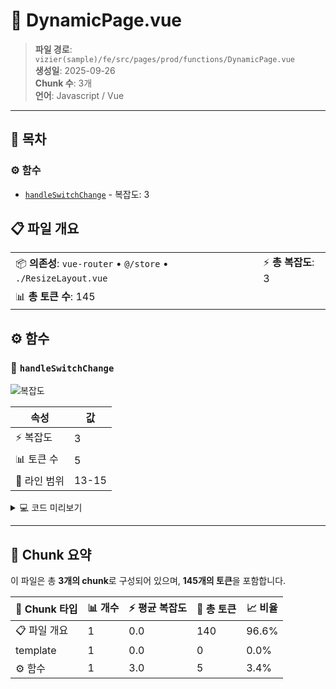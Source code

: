# 📄 DynamicPage.vue

> **파일 경로**: `vizier(sample)/fe/src/pages/prod/functions/DynamicPage.vue`  
> **생성일**: 2025-09-26  
> **Chunk 수**: 3개  
> **언어**: Javascript / Vue
---

## 📑 목차

### ⚙️ 함수
- [`handleSwitchChange`](#function-handleswitchchange) - 복잡도: 3


## 📋 파일 개요

| | |
|--|--|
| 📦 **의존성**: `vue-router` • `@/store` • `./ResizeLayout.vue` | ⚡ **총 복잡도**: 3 |
| 📊 **총 토큰 수**: 145 |  |




## ⚙️ 함수

### <a id="function-handleswitchchange"></a>🔧 `handleSwitchChange`

![복잡도](https://img.shields.io/badge/복잡도-3-green)

| 속성 | 값 |
|------|----|
| ⚡ 복잡도 | 3 |
| 📊 토큰 수 | 5 |
| 📍 라인 범위 | 13-15 |





<details>
<summary>💻 코드 미리보기</summary>

```javascript
function handleSwitchChange() {
  menuStore.setIsShowDetailLayout(isToggled.value);
}...
```

**Chunk 메타데이터**
- 🆔 **ID**: `426d06268324`
- 🏷️ **태그**: `function, javascript`

</details>

---



## 🧩 Chunk 요약

이 파일은 총 **3개의 chunk**로 구성되어 있으며, **145개의 토큰**을 포함합니다.

| 🧩 Chunk 타입 | 📊 개수 | ⚡ 평균 복잡도 | 📝 총 토큰 | 📈 비율 |
|---------------|--------|-------------|----------|--------|
| 📋 파일 개요 | 1 | 0.0 | 140 | 96.6% |
| template | 1 | 0.0 | 0 | 0.0% |
| ⚙️ 함수 | 1 | 3.0 | 5 | 3.4% |

